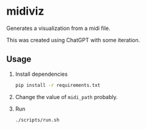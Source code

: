 # midiviz

Generates a visualization from a midi file.

This was created using ChatGPT with some iteration.


## Usage

1. Install dependencies

    ```bash
    pip install -r requirements.txt
    ```

2. Change the value of `midi_path` probably.

3. Run

    ```bash
    ./scripts/run.sh
    ```
